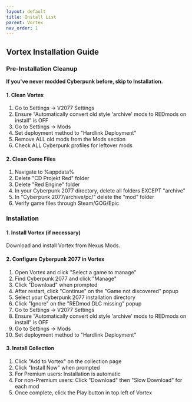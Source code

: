 ```yaml
---
layout: default
title: Install List
parent: Vortex
nav_order: 1
---
```


## Vortex Installation Guide

### Pre-Installation Cleanup
**If you've never modded Cyberpunk before, skip to Installation.**

#### 1. Clean Vortex
1. Go to Settings → V2077 Settings
2. Ensure "Automatically convert old style 'archive' mods to REDmods on install" is OFF
3. Go to Settings → Mods  
4. Set deployment method to "Hardlink Deployment"
5. Remove ALL old mods from the Mods section
6. Check ALL Cyberpunk profiles for leftover mods

#### 2. Clean Game Files
1. Navigate to %appdata%
2. Delete "CD Projekt Red" folder
3. Delete "Red Engine" folder
4. In your Cyberpunk 2077 directory, delete all folders EXCEPT "archive"
5. In "Cyberpunk 2077/archive/pc/" delete the "mod" folder
6. Verify game files through Steam/GOG/Epic

### Installation

#### 1. Install Vortex (if necessary)
Download and install Vortex from Nexus Mods.

#### 2. Configure Cyberpunk 2077 in Vortex
1. Open Vortex and click "Select a game to manage"
2. Find Cyberpunk 2077 and click "Manage"
3. Click "Download" when prompted
4. After restart, click "Continue" on the "Game not discovered" popup
5. Select your Cyberpunk 2077 installation directory
6. Click "Ignore" on the "REDmod DLC missing" popup
7. Go to Settings → V2077 Settings
8. Ensure "Automatically convert old style 'archive' mods to REDmods on install" is OFF
9. Go to Settings → Mods
10. Set deployment method to "Hardlink Deployment"

#### 3. Install Collection
1. Click "Add to Vortex" on the collection page
2. Click "Install Now" when prompted
3. For Premium users: Installation is automatic
4. For non-Premium users: Click "Download" then "Slow Download" for each mod
5. Once complete, click the Play button in top left of Vortex
